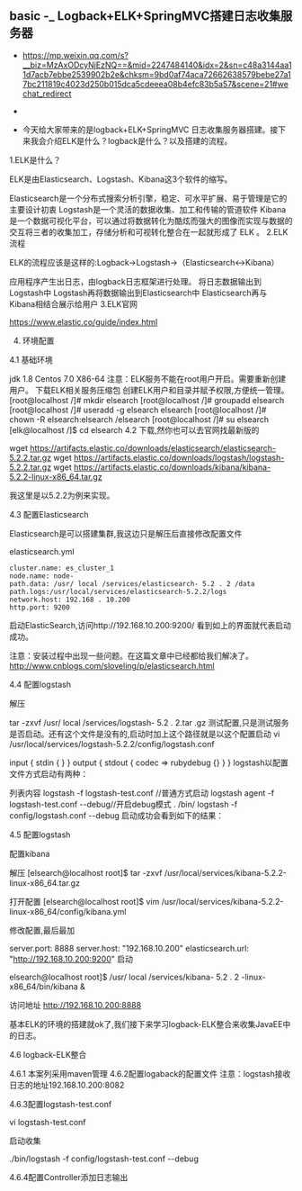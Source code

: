 ## basic -_ Logback+ELK+SpringMVC搭建日志收集服务器
- https://mp.weixin.qq.com/s?__biz=MzAxODcyNjEzNQ==&mid=2247484140&idx=2&sn=c48a3144aa11d7acb7ebbe2539902b2e&chksm=9bd0af74aca72662638579bebe27a17bc211819c4023d250b015dca5cdeeea08b4efc83b5a57&scene=21#wechat_redirect


-
- 今天给大家带来的是logback+ELK+SpringMVC 日志收集服务器搭建。接下来我会介绍ELK是什么？logback是什么？以及搭建的流程。

1.ELK是什么？

ELK是由Elasticsearch、Logstash、Kibana这3个软件的缩写。

Elasticsearch是一个分布式搜索分析引擎，稳定、可水平扩展、易于管理是它的主要设计初衷
Logstash是一个灵活的数据收集、加工和传输的管道软件
Kibana是一个数据可视化平台，可以通过将数据转化为酷炫而强大的图像而实现与数据的交互将三者的收集加工，存储分析和可视转化整合在一起就形成了 ELK 。
2.ELK流程

ELK的流程应该是这样的:Logback->Logstash->（Elasticsearch<->Kibana）

应用程序产生出日志，由logback日志框架进行处理。
将日志数据输出到Logstash中
Logstash再将数据输出到Elasticsearch中
Elasticsearch再与Kibana相结合展示给用户
3.ELK官网

https://www.elastic.co/guide/index.html

4. 环境配置

4.1 基础环境

jdk 1.8
Centos 7.0 X86-64 注意：ELK服务不能在root用户开启。需要重新创建用户。 下载ELK相关服务压缩包 创建ELK用户和目录并赋予权限,方便统一管理。
[root@localhost /]# mkdir elsearch
[root@localhost /]# groupadd  elsearch
[root@localhost /]# useradd -g elsearch elsearch
[root@localhost /]# chown -R elsearch:elsearch /elsearch
[root@localhost /]# su elsearch
[elk@localhost /]$ cd elsearch
4.2 下载,然你也可以去官网找最新版的

wget https://artifacts.elastic.co/downloads/elasticsearch/elasticsearch-5.2.2.tar.gz
wget https://artifacts.elastic.co/downloads/logstash/logstash-5.2.2.tar.gz
wget https://artifacts.elastic.co/downloads/kibana/kibana-5.2.2-linux-x86_64.tar.gz

我这里是以5.2.2为例来实现。

4.3 配置Elasticsearch

Elasticsearch是可以搭建集群,我这边只是解压后直接修改配置文件

elasticsearch.yml

```
cluster.name: es_cluster_1
node.name: node-
path.data: /usr/ local /services/elasticsearch- 5.2 . 2 /data
path.logs:/usr/local/services/elasticsearch-5.2.2/logs
network.host: 192.168 . 10.200
http.port: 9200
```
启动ElasticSearch,访问http://192.168.10.200:9200/
看到如上的界面就代表启动成功。

注意：安装过程中出现一些问题。在这篇文章中已经都给我们解决了。
http://www.cnblogs.com/sloveling/p/elasticsearch.html


4.4 配置logstash

解压

tar -zxvf /usr/
local
/services/logstash-
5.2
.
2.tar
.gz
测试配置,只是测试服务是否启动。还有这个文件是没有的,启动时加上这个路径就是以这个配置启动
vi /usr/local/services/logstash-5.2.2/config/logstash.conf

input {
 stdin { }
}
output {
 stdout {
 codec => rubydebug {}
 }
}
logstash以配置文件方式启动有两种：

列表内容 logstash -f logstash-test.conf //普通方式启动
logstash agent -f logstash-test.conf --debug//开启debug模式
.
/bin/
logstash -f config/logstash.conf --debug
启动成功会看到如下的结果：


4.5 配置logstash

配置kibana

解压
[elsearch@localhost root]$ tar -zxvf /usr/local/services/kibana-5.2.2-linux-x86_64.tar.gz

打开配置
[elsearch@localhost root]$ vim /usr/local/services/kibana-5.2.2-linux-x86_64/config/kibana.yml

修改配置,最后最加

server.port:
8888
server.host:
"192.168.10.200"
elasticsearch.url:
"http://192.168.10.200:9200"
启动

elsearch@localhost root]$ /usr/ local /services/kibana- 5.2 . 2 -linux-x86_64/bin/kibana &

访问地址 http://192.168.10.200:8888

基本ELK的环境的搭建就ok了,我们接下来学习logback-ELK整合来收集JavaEE中的日志。

4.6 logback-ELK整合

4.6.1 本案列采用maven管理
4.6.2配置logaback的配置文件
注意：logstash接收日志的地址192.168.10.200:8082

4.6.3配置logstash-test.conf

vi logstash-test.conf

启动收集

./bin/logstash -f config/logstash-test.conf --debug

4.6.4配置Controller添加日志输出
